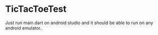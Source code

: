# TicTacToeTest
Just run main.dart on android studio and it should be able to run on any android emulator.
